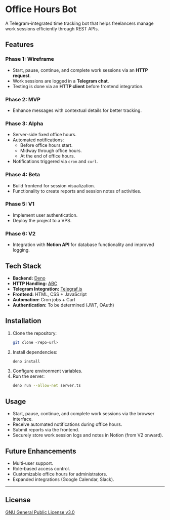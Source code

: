 # Office Hours Bot

A Telegram-integrated time tracking bot that helps freelancers manage work
sessions efficiently through REST APIs.

## Features

### Phase 1: Wireframe

- Start, pause, continue, and complete work sessions via an **HTTP request**.
- Work sessions are logged in a **Telegram chat**.
- Testing is done via an **HTTP client** before frontend integration.

### Phase 2: MVP

- Enhance messages with contextual details for better tracking.

### Phase 3: Alpha

- Server-side fixed office hours.
- Automated notifications:
  - Before office hours start.
  - Midway through office hours.
  - At the end of office hours.
- Notifications triggered via `cron` and `curl`.

### Phase 4: Beta

- Build frontend for session visualization.
- Functionality to create reports and session notes of activities.

### Phase 5: V1

- Implement user authentication.
- Deploy the project to a VPS.

### Phase 6: V2

- Integration with **Notion API** for database functionality and improved
  logging.

## Tech Stack

- **Backend:** [Deno](https://github.com/denoland/deno)
- **HTTP Handling:** [ABC](https://github.com/zhmushan/abc)
- **Telegram Integration:** [Telegraf.js](https://github.com/telegraf/telegraf)
- **Frontend:** HTML, CSS + JavaScript
- **Automation:** Cron jobs + Curl
- **Authentication:** To be determined (JWT, OAuth)

## Installation

1. Clone the repository:
   ```bash
   git clone <repo-url>
   ```
2. Install dependencies:
   ```bash
   deno install
   ```
3. Configure environment variables.
4. Run the server:
   ```bash
   deno run --allow-net server.ts
   ```

## Usage

- Start, pause, continue, and complete work sessions via the browser interface.
- Receive automated notifications during office hours.
- Submit reports via the frontend.
- Securely store work session logs and notes in Notion (from V2 onward).

## Future Enhancements

- Multi-user support.
- Role-based access control.
- Customizable office hours for administrators.
- Expanded integrations (Google Calendar, Slack).

---

## License

[GNU General Public License v3.0](LICENSE)
